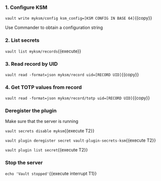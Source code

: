 
### 1. Configure KSM

`vault write myksm/config ksm_config=[KSM CONFIG IN BASE 64]`{{copy}}

Use Commander to obtain a configuration string

### 2. List secrets

`vault list myksm/records`{{execute}}

### 3. Read record by UID

`vault read -format=json myksm/record uid=[RECORD UID]`{{copy}}

### 4. Get TOTP values from record

`vault read -format=json myksm/record/totp uid=[RECORD UID]`{{copy}}


### Deregister the plugin

Make sure that the server is running

`vault secrets disable myksm`{{execute T2}}

`vault plugin deregister secret vault-plugin-secrets-ksm`{{execute T2}}

`vault plugin list secret`{{execute T2}}


### Stop the server
`echo 'Vault stopped'`{{execute interrupt T1}}
